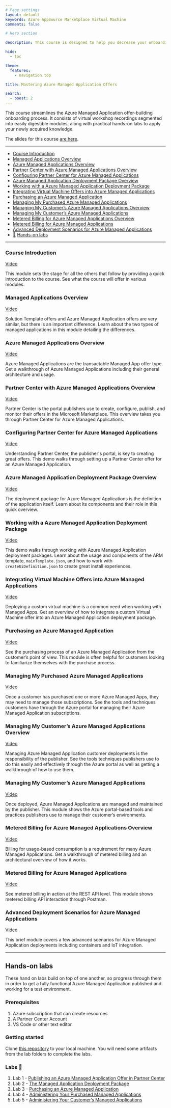 ```yaml
---
# Page settings
layout: default
keywords: Azure AppSource Marketplace Virtual Machine
comments: false

# Hero section

description: This course is designed to help you decrease your onboarding when building an Azure Managed Application offer.

hide:
  - toc

theme:
  features:
    - navigation.top

title: Mastering Azure Managed Application Offers

search:
  - boost: 2
---
```


This course streamlines the Azure Managed Application offer-building onboarding process. It consists of virtual workshop recordings segmented into easily digestible modules, along with practical hands-on labs to apply your newly acquired knowledge.

The slides for this course [are here](./pdfs/ama-workshop-slides.pdf).

---

<!-- no toc -->
- [Course Introduction](#course-introduction)
- [Managed Applications Overview](#managed-applications-overview)
- [Azure Managed Applications Overview](#azure-managed-applications-overview)
- [Partner Center with Azure Managed Applications Overview](#partner-center-with-azure-managed-applications-overview)
- [Configuring Partner Center for Azure Managed Applications](#configuring-partner-center-for-azure-managed-applications)
- [Azure Managed Application Deployment Package Overview](#azure-managed-application-deployment-package-overview)
- [Working with a Azure Managed Application Deployment Package](#working-with-a-azure-managed-application-deployment-package)
- [Integrating Virtual Machine Offers into Azure Managed Applications](#integrating-virtual-machine-offers-into-azure-managed-applications)
- [Purchasing an Azure Managed Application](#purchasing-an-azure-managed-application)
- [Managing My Purchased Azure Managed Applications](#managing-my-purchased-azure-managed-applications)
- [Managing My Customer’s Azure Managed Applications Overview](#managing-my-customers-azure-managed-applications-overview)
- [Managing My Customer’s Azure Managed Applications](#managing-my-customers-azure-managed-applications)
- [Metered Billing for Azure Managed Applications Overview](#metered-billing-for-azure-managed-applications-overview)
- [Metered Billing for Azure Managed Applications](#metered-billing-for-azure-managed-applications)
- [Advanced Deployment Scenarios for Azure Managed Applications](#advanced-deployment-scenarios-for-azure-managed-applications)
- [🧪](#hands-on-labs) [Hands-on labs](#hands-on-labs)

---

### Course Introduction

<a target="_blank" href="https://go.microsoft.com/fwlink/?linkid=2196307">Video</a>

This module sets the stage for all the others that follow by providing a quick introduction to the course. See what the course will offer in various modules.

### Managed Applications Overview

<a target="_blank" href="https://go.microsoft.com/fwlink/?linkid=2196411">Video</a>

Solution Template offers and Azure Managed Application offers are very similar, but there is an important difference. Learn about the two types of managed applications in this module detailing the differences.

### Azure Managed Applications Overview

<a target="_blank" href="https://go.microsoft.com/fwlink/?linkid=2196308">Video</a>

Azure Managed Applications are the transactable Managed App offer type. Get a walkthrough of Azure Managed Applications including their general architecture and usage.

### Partner Center with Azure Managed Applications Overview

<a target="_blank" href="https://go.microsoft.com/fwlink/?linkid=2196143">Video</a>

Partner Center is the portal publishers use to create, configure, publish, and monitor their offers in the Microsoft Marketplace. This overview takes you through Partner Center for Azure Managed Applications.

### Configuring Partner Center for Azure Managed Applications

<a target="_blank" href="https://go.microsoft.com/fwlink/?linkid=2196410">Video</a>

Understanding Partner Center, the publisher's portal, is key to creating great offers. This demo walks through setting up a Partner Center offer for an Azure Managed Application.

### Azure Managed Application Deployment Package Overview

<a target="_blank" href="https://go.microsoft.com/fwlink/?linkid=2196244">Video</a>

The deployment package for Azure Managed Applications is the definition of the application itself. Learn about its components and their role in this quick overview.

### Working with a Azure Managed Application Deployment Package

<a target="_blank" href="https://go.microsoft.com/fwlink/?linkid=2196245">Video</a>

This demo walks through working with Azure Managed Application deployment packages. Learn about the usage and components of the ARM template, `mainTemplate.json`, and how to work with `createUiDefinition.json` to create great install experiences.

### Integrating Virtual Machine Offers into Azure Managed Applications

<a target="_blank" href="https://go.microsoft.com/fwlink/?linkid=2196246">Video</a>

Deploying a custom virtual machine is a common need when working with Managed Apps. Get an overview of how to integrate a custom Virtual Machine offer into an Azure Managed Application deployment package.

### Purchasing an Azure Managed Application

<a target="_blank" href="https://go.microsoft.com/fwlink/?linkid=2196249">Video</a>

See the purchasing process of an Azure Managed Application from the customer’s point of view. This module is often helpful for customers looking to familiarize themselves with the purchase process.

### Managing My Purchased Azure Managed Applications

<a target="_blank" href="https://go.microsoft.com/fwlink/?linkid=2196409">Video</a>

Once a customer has purchased one or more Azure Managed Apps, they may need to manage those subscriptions. See the tools and techniques customers have through the Azure portal for managing their Azure Managed Application subscriptions.

### Managing My Customer’s Azure Managed Applications Overview

<a target="_blank" href="https://go.microsoft.com/fwlink/?linkid=2196309">Video</a>

Managing Azure Managed Application customer deployments is the responsibility of the publisher. See the tools techniques publishers use to do this easily and effectively through the Azure portal as well as getting a walkthrough of how to use them.

### Managing My Customer’s Azure Managed Applications

<a target="_blank" href="https://go.microsoft.com/fwlink/?linkid=2196243">Video</a>

Once deployed, Azure Managed Applications are managed and maintained by the publisher. This module shows the Azure portal-based tools and practices publishers use to manage their customer’s environments.

### Metered Billing for Azure Managed Applications Overview

<a target="_blank" href="https://go.microsoft.com/fwlink/?linkid=2196310">Video</a>

Billing for usage-based consumption is a requirement for many Azure Managed Applications. Get a walkthrough of metered billing and an architectural overview of how it works.

### Metered Billing for Azure Managed Applications

<a target="_blank" href="https://go.microsoft.com/fwlink/?linkid=2196412">Video</a>

See metered billing in action at the REST API level. This module shows metered billing API interaction through Postman.

### Advanced Deployment Scenarios for Azure Managed Applications

<a target="_blank" href="https://go.microsoft.com/fwlink/?linkid=2196306">Video</a>

This brief module covers a few advanced scenarios for Azure Managed Application deployments including containers and IoT integration.

---

## Hands-on labs

These hand on labs build on top of one another, so progress through them in order to get a fully functional Azure Managed Application published and working for a test environment.

### Prerequisites

1. Azure subscription that can create resources
1. A Partner Center Account
1. VS Code or other text editor

### Getting started

Clone [this repository](https://github.com/microsoft/Mastering-the-Marketplace) to your local machine. You will need some artifacts from the lab folders to complete the labs.

### Labs 🧪

1. Lab 1 - [Publishing an Azure Managed Application Offer in Partner Center](./labs/lab-1-partner-center/README.md)
2. Lab 2 - [The Managed Application Deployment Package](./labs/lab-2-deployment-package/README.md)
3. Lab 3 - [Purchasing an Azure Managed Application](./labs/lab-3-purchasing-ama/README.md)
4. Lab 4 - [Administering Your Purchased Managed Applications](./labs/lab-4-administer-my-amas/README.md)
5. Lab 5 - [Administering Your Customer’s Managed Applications](./labs/lab-5-administer-customer-amas/README.md)
